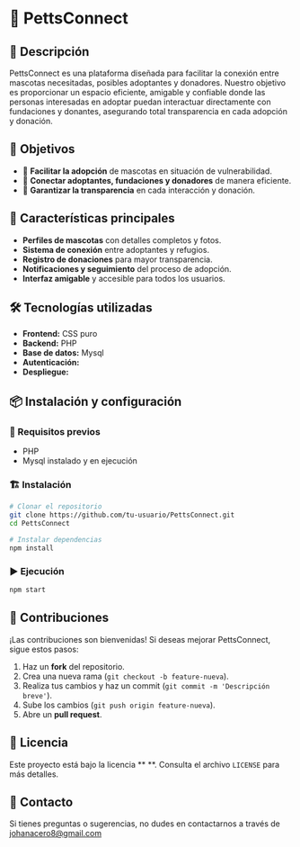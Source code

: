 # 🐾 PettsConnect

## 📌 Descripción
PettsConnect es una plataforma diseñada para facilitar la conexión entre mascotas necesitadas, posibles adoptantes y donadores. Nuestro objetivo es proporcionar un espacio eficiente, amigable y confiable donde las personas interesadas en adoptar puedan interactuar directamente con fundaciones y donantes, asegurando total transparencia en cada adopción y donación.

## 🎯 Objetivos
- 🏡 **Facilitar la adopción** de mascotas en situación de vulnerabilidad.
- 🤝 **Conectar adoptantes, fundaciones y donadores** de manera eficiente.
- 💙 **Garantizar la transparencia** en cada interacción y donación.

## 🚀 Características principales
- **Perfiles de mascotas** con detalles completos y fotos.
- **Sistema de conexión** entre adoptantes y refugios.
- **Registro de donaciones** para mayor transparencia.
- **Notificaciones y seguimiento** del proceso de adopción.
- **Interfaz amigable** y accesible para todos los usuarios.

## 🛠️ Tecnologías utilizadas
- **Frontend:** CSS puro
- **Backend:** PHP
- **Base de datos:** Mysql
- **Autenticación:** 
- **Despliegue:** 

## 📦 Instalación y configuración
### 🔧 Requisitos previos
- PHP 
- Mysql instalado y en ejecución

### 🏗️ Instalación
```sh
# Clonar el repositorio
git clone https://github.com/tu-usuario/PettsConnect.git
cd PettsConnect

# Instalar dependencias
npm install
```

### ▶️ Ejecución
```sh
npm start
```

## 🤝 Contribuciones
¡Las contribuciones son bienvenidas! Si deseas mejorar PettsConnect, sigue estos pasos:
1. Haz un **fork** del repositorio.
2. Crea una nueva rama (`git checkout -b feature-nueva`).
3. Realiza tus cambios y haz un commit (`git commit -m 'Descripción breve'`).
4. Sube los cambios (`git push origin feature-nueva`).
5. Abre un **pull request**.

## 📄 Licencia
Este proyecto está bajo la licencia ** **. Consulta el archivo `LICENSE` para más detalles.

## 📩 Contacto
Si tienes preguntas o sugerencias, no dudes en contactarnos a través de johanacero8@gmail.com
